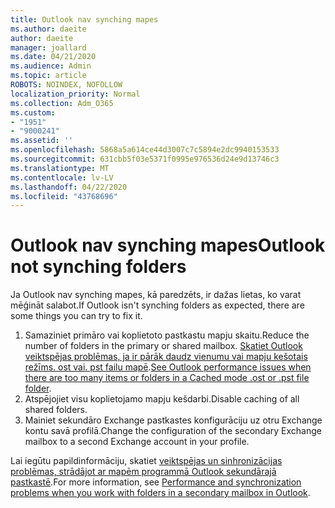```yaml
---
title: Outlook nav synching mapes
ms.author: daeite
author: daeite
manager: joallard
ms.date: 04/21/2020
ms.audience: Admin
ms.topic: article
ROBOTS: NOINDEX, NOFOLLOW
localization_priority: Normal
ms.collection: Adm_O365
ms.custom:
- "1951"
- "9000241"
ms.assetid: ''
ms.openlocfilehash: 5868a5a614ce44d3007c7c5894e2dc9940153533
ms.sourcegitcommit: 631cbb5f03e5371f0995e976536d24e9d13746c3
ms.translationtype: MT
ms.contentlocale: lv-LV
ms.lasthandoff: 04/22/2020
ms.locfileid: "43768696"
---
```

# <a name="outlook-not-synching-folders"></a><span data-ttu-id="7880a-102">Outlook nav synching mapes</span><span class="sxs-lookup"><span data-stu-id="7880a-102">Outlook not synching folders</span></span>

<span data-ttu-id="7880a-103">Ja Outlook nav synching mapes, kā paredzēts, ir dažas lietas, ko varat mēģināt salabot.</span><span class="sxs-lookup"><span data-stu-id="7880a-103">If Outlook isn't synching folders as expected, there are some things you can try to fix it.</span></span>

1. <span data-ttu-id="7880a-104">Samaziniet primāro vai koplietoto pastkastu mapju skaitu.</span><span class="sxs-lookup"><span data-stu-id="7880a-104">Reduce the number of folders in the primary or shared mailbox.</span></span> <span data-ttu-id="7880a-105">[Skatiet Outlook veiktspējas problēmas, ja ir pārāk daudz vienumu vai mapju kešotais režīms. ost vai. pst failu mapē](https://support.microsoft.com/help/2768656).</span><span class="sxs-lookup"><span data-stu-id="7880a-105">[See Outlook performance issues when there are too many items or folders in a Cached mode .ost or .pst file folder](https://support.microsoft.com/help/2768656).</span></span>
2. <span data-ttu-id="7880a-106">Atspējojiet visu koplietojamo mapju kešdarbi.</span><span class="sxs-lookup"><span data-stu-id="7880a-106">Disable caching of all shared folders.</span></span>
3. <span data-ttu-id="7880a-107">Mainiet sekundāro Exchange pastkastes konfigurāciju uz otru Exchange kontu savā profilā.</span><span class="sxs-lookup"><span data-stu-id="7880a-107">Change the configuration of the secondary Exchange mailbox to a second Exchange account in your profile.</span></span>

<span data-ttu-id="7880a-108">Lai iegūtu papildinformāciju, skatiet [veiktspējas un sinhronizācijas problēmas, strādājot ar mapēm programmā Outlook sekundārajā pastkastē](https://support.microsoft.com/help/3115602).</span><span class="sxs-lookup"><span data-stu-id="7880a-108">For more information, see [Performance and synchronization problems when you work with folders in a secondary mailbox in Outlook](https://support.microsoft.com/help/3115602).</span></span>
